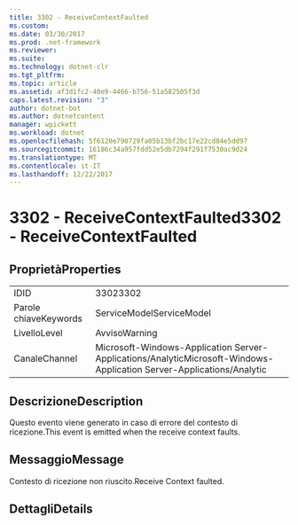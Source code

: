 ```yaml
---
title: 3302 - ReceiveContextFaulted
ms.custom: 
ms.date: 03/30/2017
ms.prod: .net-framework
ms.reviewer: 
ms.suite: 
ms.technology: dotnet-clr
ms.tgt_pltfrm: 
ms.topic: article
ms.assetid: af3d1fc2-40e9-4466-b756-51a582505f3d
caps.latest.revision: "3"
author: dotnet-bot
ms.author: dotnetcontent
manager: wpickett
ms.workload: dotnet
ms.openlocfilehash: 5f6120e790729fa05b13bf2bc17e22cd84e5dd97
ms.sourcegitcommit: 16186c34a957fdd52e5db7294f291f7530ac9d24
ms.translationtype: MT
ms.contentlocale: it-IT
ms.lasthandoff: 12/22/2017
---
```

# <a name="3302---receivecontextfaulted"></a><span data-ttu-id="e95b0-102">3302 - ReceiveContextFaulted</span><span class="sxs-lookup"><span data-stu-id="e95b0-102">3302 - ReceiveContextFaulted</span></span>
## <a name="properties"></a><span data-ttu-id="e95b0-103">Proprietà</span><span class="sxs-lookup"><span data-stu-id="e95b0-103">Properties</span></span>  
  
|||  
|-|-|  
|<span data-ttu-id="e95b0-104">ID</span><span class="sxs-lookup"><span data-stu-id="e95b0-104">ID</span></span>|<span data-ttu-id="e95b0-105">3302</span><span class="sxs-lookup"><span data-stu-id="e95b0-105">3302</span></span>|  
|<span data-ttu-id="e95b0-106">Parole chiave</span><span class="sxs-lookup"><span data-stu-id="e95b0-106">Keywords</span></span>|<span data-ttu-id="e95b0-107">ServiceModel</span><span class="sxs-lookup"><span data-stu-id="e95b0-107">ServiceModel</span></span>|  
|<span data-ttu-id="e95b0-108">Livello</span><span class="sxs-lookup"><span data-stu-id="e95b0-108">Level</span></span>|<span data-ttu-id="e95b0-109">Avviso</span><span class="sxs-lookup"><span data-stu-id="e95b0-109">Warning</span></span>|  
|<span data-ttu-id="e95b0-110">Canale</span><span class="sxs-lookup"><span data-stu-id="e95b0-110">Channel</span></span>|<span data-ttu-id="e95b0-111">Microsoft-Windows-Application Server-Applications/Analytic</span><span class="sxs-lookup"><span data-stu-id="e95b0-111">Microsoft-Windows-Application Server-Applications/Analytic</span></span>|  
  
## <a name="description"></a><span data-ttu-id="e95b0-112">Descrizione</span><span class="sxs-lookup"><span data-stu-id="e95b0-112">Description</span></span>  
 <span data-ttu-id="e95b0-113">Questo evento viene generato in caso di errore del contesto di ricezione.</span><span class="sxs-lookup"><span data-stu-id="e95b0-113">This event is emitted when the receive context faults.</span></span>  
  
## <a name="message"></a><span data-ttu-id="e95b0-114">Messaggio</span><span class="sxs-lookup"><span data-stu-id="e95b0-114">Message</span></span>  
 <span data-ttu-id="e95b0-115">Contesto di ricezione non riuscito.</span><span class="sxs-lookup"><span data-stu-id="e95b0-115">Receive Context faulted.</span></span>  
  
## <a name="details"></a><span data-ttu-id="e95b0-116">Dettagli</span><span class="sxs-lookup"><span data-stu-id="e95b0-116">Details</span></span>
